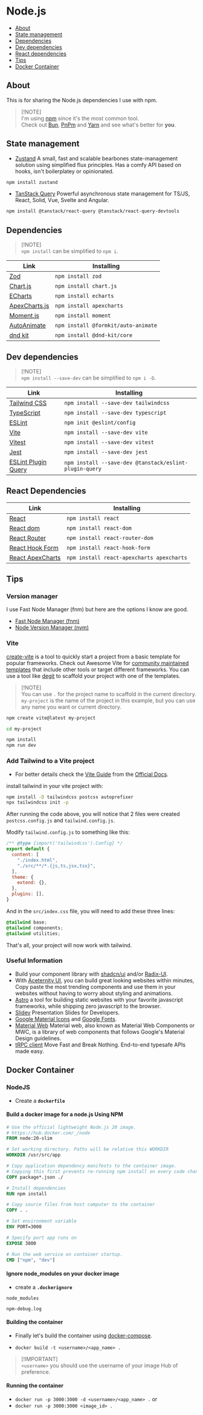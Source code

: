 # Node.js

- [About](#about)
- [State management](#state-management)
- [Dependencies](#dependencies)
- [Dev dependencies](#dev-dependencies)
- [React dependencies](#react-dependencies)
- [Tips](#tips)
- [Docker Container](#docker-container)

## About

This is for sharing the Node.js dependencies I use with npm.

> [!NOTE]\
> I'm using [npm](https://www.npmjs.com) since it's the most common tool.\
> Check out [Bun](https://bun.sh), [PnPm](https://pnpm.io) and [Yarn](https://yarnpkg.com) and see what's better for **you**.

## State management

- [Zustand](https://zustand-demo.pmnd.rs/) A small, fast and scalable bearbones state-management solution using simplified flux principles. Has a comfy API based on hooks, isn't boilerplatey or opinionated.

```sh
npm install zustand
```

- [TanStack Query](https://tanstack.com/query/latest) Powerful asynchronous state management for TS/JS, React, Solid, Vue, Svelte and Angular.

```sh
npm install @tanstack/react-query @tanstack/react-query-devtools
```

## Dependencies

> [!NOTE]\
> `npm install` can be simplified to `npm i`.

| Link | Installing |
|---|---|
| [Zod](https://zod.dev) | `npm install zod` |
| [Chart.js](https://www.chartjs.org) | `npm install chart.js` |
| [ECharts](https://echarts.apache.org/en/index.html) | `npm install echarts` |
| [ApexCharts.js](https://apexcharts.com) | `npm install apexcharts` |
| [Moment.js](https://momentjs.com) | `npm install moment` |
| [AutoAnimate](https://auto-animate.formkit.com) | `npm install @formkit/auto-animate` |
| [dnd kit](https://dndkit.com) | `npm install @dnd-kit/core` |
<!--
| []() | `npm install` |
-->

## Dev dependencies

> [!NOTE]\
> `npm install --save-dev` can be simplified to `npm i -D`.

| Link | Installing |
|---|---|
| [Tailwind CSS](https://tailwindcss.com) | `npm install --save-dev tailwindcss` |
| [TypeScript](https://www.typescriptlang.org) | `npm install --save-dev typescript` |
| [ESLint](https://eslint.org) | `npm init @eslint/config` |
| [Vite](https://vitejs.dev) | `npm install --save-dev vite` |
| [Vitest](https://vitest.dev) | `npm install --save-dev vitest` |
| [Jest](https://jestjs.io) | `npm install --save-dev jest` |
| [ESLint Plugin Query](https://tanstack.com/query/v4/docs/eslint/eslint-plugin-query) | `npm install --save-dev @tanstack/eslint-plugin-query` |

## React Dependencies

| Link | Installing |
|---|---|
| [React](https://react.dev) | `npm install react` |
| [React dom](https://legacy.reactjs.org/docs/react-dom.html) | `npm install react-dom` |
| [React Router](https://reactrouter.com/en/main) | `npm install react-router-dom` |
| [React Hook Form](https://www.react-hook-form.com) | `npm install react-hook-form` |
| [React ApexCharts](https://apexcharts.com/docs/react-charts/) | `npm install react-apexcharts apexcharts` |

## Tips

### Version manager

I use Fast Node Manager (fnm) but here are the options I know are good.

- [Fast Node Manager (fnm)](https://github.com/Schniz/fnm)
- [Node Version Manager (nvm)](https://github.com/nvm-sh/nvm)

### Vite

[create-vite](https://vitejs.dev/guide/) is a tool to quickly start a project from a basic template for popular frameworks. Check out Awesome Vite for [community maintained templates](https://github.com/vitejs/awesome-vite#templates) that include other tools or target different frameworks. You can use a tool like [degit](https://github.com/Rich-Harris/degit) to scaffold your project with one of the templates.

> [!NOTE]\
> You can use `.` for the project name to scaffold in the current directory.\
> `my-project` is the name of the project in this example, but you can use any name you want or current directory.

```sh
npm create vite@latest my-project

cd my-project

npm install
npm run dev
```

### Add Tailwind to a Vite project

- For better details check the [Vite Guide](https://tailwindcss.com/docs/guides/vite) from the [Official Docs](https://tailwindcss.com/docs/installation).

install tailwind in your vite project with:

```sh
npm install -D tailwindcss postcss autoprefixer
npx tailwindcss init -p
```

After running the code above, you will notice that 2 files were created `postcss.config.js` and `tailwind.config.js`.

Modify `tailwind.config.js` to something like this:

```javascript
/** @type {import('tailwindcss').Config} */
export default {
  content: [
    "./index.html",
    "./src/**/*.{js,ts,jsx,tsx}",
  ],
  theme: {
    extend: {},
  },
  plugins: [],
}
```

And in the `src/index.css` file, you will need to add these three lines:

```css
@tailwind base;
@tailwind components;
@tailwind utilities;
```

That's all, your project will now work with tailwind.

### Useful Information

- Build your component library with [shadcn/ui](https://ui.shadcn.com) and/or [Radix-UI](https://www.radix-ui.com).
- With [Aceternity UI](https://ui.aceternity.com/), you can build great looking websites within minutes, Copy paste the most trending components and use them in your websites without having to worry about styling and animations.
- [Astro](https://astro.build) a tool for building static websites with your favorite javascript frameworks, while shipping zero javascript to the browser.
- [Slidev](https://sli.dev) Presentation Slides for Developers.
- [Google Material Icons](https://fonts.google.com/icons) and [Google Fonts](https://fonts.google.com).
- [Material Web](https://material-web.dev/about/quick-start/) Material web, also known as Material Web Components or MWC, is a library of web components that follows Google's Material Design guidelines.
- [tRPC client](https://trpc.io/docs/client/vanilla) Move Fast and Break Nothing. End-to-end typesafe APIs made easy.

## Docker Container

### NodeJS

- Create a **`dockerfile`**

#### Build a docker image for a node.js Using NPM

```dockerfile
# Use the official lightweight Node.js 20 image.
# https://hub.docker.com/_/node
FROM node:20-slim

# Set working directory. Paths will be relative this WORKDIR
WORKDIR /usr/src/app

# Copy application dependency manifests to the container image.
# Copying this first prevents re-running npm install on every code change.
COPY package*.json ./

# Install dependencies
RUN npm install

# Copy source files from host computer to the container
COPY . .

# Set environment variable
ENV PORT=3000

# Specify port app runs on
EXPOSE 3000

# Run the web service on container startup.
CMD ["npm", "dev"]
```

#### Ignore node_modules on your docker image

- create a **`.dockerignore`**

```dockerignore
node_modules

npm-debug.log
```

#### Building the container

- Finally let's build the container using [docker-compose](https://docs.docker.com/compose/).

- `docker build -t <username>/<app_name> .`

> [!IMPORTANT]\
> `<username>` you should use the username of your image Hub of preference.

#### Running the container

- `docker run -p 3000:3000 -d <username>/<app_name> .`
or
- `docker run -p 3000:3000 <image_id> .`
